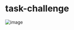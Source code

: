 # task-challenge
 
![image](https://github.com/FadjriBoyang/task-steradian-fadjri/assets/117616974/5de245dc-a177-408f-968b-3fb782d30cdf)
